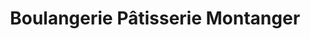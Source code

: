 ---
title: "Boulangerie Pâtisserie Montanger"
url: /trange/boulangerie-patisserie-montanger/
shop: boulangerie
---